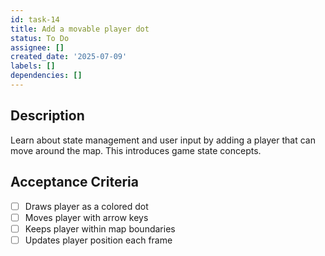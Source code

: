 ```yaml
---
id: task-14
title: Add a movable player dot
status: To Do
assignee: []
created_date: '2025-07-09'
labels: []
dependencies: []
---
```


## Description

Learn about state management and user input by adding a player that can move around the map. This introduces game state concepts.

## Acceptance Criteria

- [ ] Draws player as a colored dot
- [ ] Moves player with arrow keys
- [ ] Keeps player within map boundaries
- [ ] Updates player position each frame
